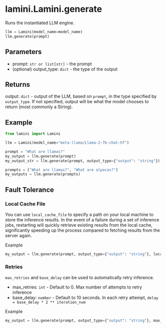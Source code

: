 # lamini.Lamini.generate

Runs the instantiated LLM engine.

```python
llm = Lamini(model_name=model_name)
llm.generate(prompt)
```

## Parameters

-   prompt: `str or list[str]` - the prompt
-   (optional) output_type: `dict` - the type of the output

## Returns

output: `dict` - output of the LLM, based on `prompt`, in the type specified by `output_type`. If not specified, output will be what the model chooses to return (most commonly a String).

## Example

```python
from lamini import Lamini

llm = Lamini(model_name="meta-llama/Llama-2-7b-chat-hf")

prompt = "What are llamas?"
my_output = llm.generate(prompt)
my_output_str = llm.generate(prompt, output_type={"output": "string"})

prompts = ["What are llamas?", "What are alpacas?"]
my_outputs = llm.generate(prompts)
```

## Fault Tolerance

### Local Cache File

You can use `local_cache_file` to specify a path on your local machine to store the inference results.
In the event of a failure during a set of inference jobs, restarting will quickly retrieve existing results from the local cache, significantly speeding up the process compared to fetching results from the server again.

Example
```python
my_output = llm.generate(prompt, output_type={"output": "string"}, local_cache_file='my_cache.txt')
```

### Retries

`max_retries` and `base_delay` can be used to automatically retry inference.

* max_retries: `int` - Default to 0. Max number of attempts to retry inference
* base_delay: `number` - Default to 10 seconds. In each retry attempt, `delay = base_delay * 2 ** iteration_num`

Example
```python
my_output = llm.generate(prompt, output_type={"output": "string"}, max_retries=3, base_delay=2)
```
